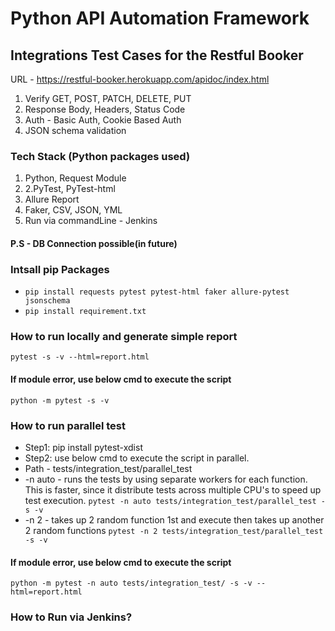 # Python API Automation Framework

## Integrations Test Cases for the Restful Booker
URL - https://restful-booker.herokuapp.com/apidoc/index.html

1. Verify GET, POST, PATCH, DELETE, PUT
2. Response Body, Headers, Status Code
3. Auth - Basic Auth, Cookie Based Auth
4. JSON schema validation


### Tech Stack (Python packages used)
1. Python, Request Module
2. 2.PyTest, PyTest-html
3. Allure Report
4. Faker, CSV, JSON, YML
5. Run via commandLine - Jenkins

#### P.S - DB Connection possible(in future)

### Intsall pip Packages
- `pip install requests pytest pytest-html faker allure-pytest jsonschema`
- `pip install requirement.txt`

### How to run locally and generate simple report
`pytest -s -v --html=report.html`

#### If module error, use below cmd to execute the script
`python -m pytest -s -v`

### How to run parallel test
- Step1: pip install pytest-xdist
- Step2: use below cmd to execute the script in parallel. 
- Path - tests/integration_test/parallel_test
- -n auto - runs the tests by using separate workers for each function. This is faster, since it distribute tests across multiple CPU's to speed up test execution. 
`pytest -n auto tests/integration_test/parallel_test -s -v`
- -n 2 - takes up 2 random function 1st and execute then takes up another 2 random functions
`pytest -n 2 tests/integration_test/parallel_test -s -v`

#### If module error, use below cmd to execute the script
`python -m pytest -n auto tests/integration_test/ -s -v --html=report.html`


### How to Run via Jenkins?


